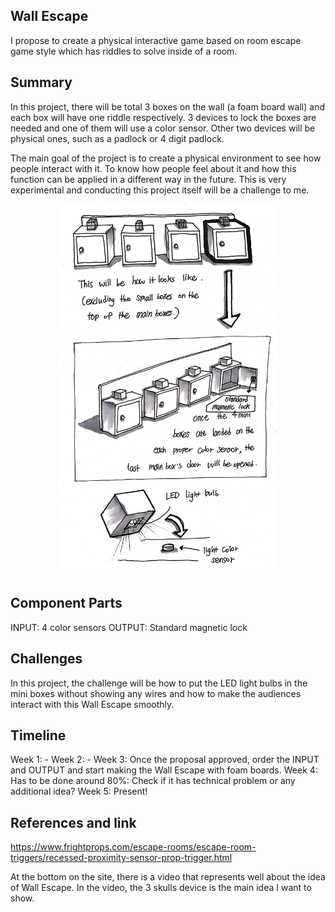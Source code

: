 ## Wall Escape

I propose to create a physical interactive game based on room escape game style 
which has riddles to solve inside of a room.

## Summary

In this project, there will be total 3 boxes on the wall (a foam board wall) 
and each box will have one riddle respectively. 
3 devices to lock the boxes are needed and one of them will use a color sensor. 
Other two devices will be physical ones, such as a padlock or 4 digit padlock.

The main goal of the project is to create a physical environment 
to see how people interact with it. To know how people feel about it 
and how this function can be applied in a different way in the future. 
This is very experimental and conducting this project itself will be a challenge to me.

<p align="center">
  <img src="IMG_3678.JPG" width="350"/>
</p>

## Component Parts

INPUT: 4 color sensors
OUTPUT: Standard magnetic lock

## Challenges

In this project, the challenge will be how to put the LED light bulbs in the mini boxes without showing any wires and how to make the audiences interact with this Wall Escape smoothly.

## Timeline

Week 1: -
Week 2: -
Week 3: Once the proposal approved, order the INPUT and OUTPUT and start making the Wall Escape with foam boards.
Week 4: Has to be done around 80%: Check if it has technical problem or any additional idea?
Week 5: Present! 

## References and link

https://www.frightprops.com/escape-rooms/escape-room-triggers/recessed-proximity-sensor-prop-trigger.html

At the bottom on the site, there is a video that represents well about the idea of Wall Escape. In the video, the 3 skulls device is the main idea I want to show.
